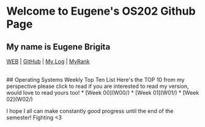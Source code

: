 # Welcome to Eugene's OS202 Github Page
## My name is Eugene Brigita <br>

[WEB](https://eugenebrigita.github.io/os202/) | [GitHub](https://github.com/eugenebrigita/os202/) | [My Log](TXT/mylog.txt) | [MyRank](TXT/myrank.txt)

<br>
## Operating Systems Weekly Top Ten List
Here's the TOP 10 from my perspective please click to read if you are interested to read my version, would love to read yours too!
* [Week 00](W00/)
* [Week 01](W01/)
* [Week 02](W02/)

I hope I all can make constantly good progress until the end of the semester! Fighting <3
